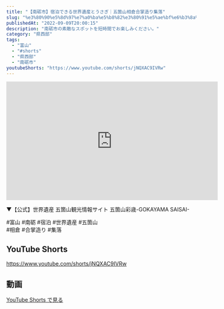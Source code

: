 ```yaml
---
title: "【南砺市】宿泊できる世界遺産とうさぎ｜五箇山相倉合掌造り集落"
slug: "%e3%80%90%e5%8d%97%e7%a0%ba%e5%b8%82%e3%80%91%e5%ae%bf%e6%b3%8a%e3%81%a7%e3%81%8d%e3%82%8b%e4%b8%96%e7%95%8c%e9%81%ba%e7%94%a3%e3%81%a8%e3%81%86%e3%81%95%e3%81%8e%ef%bd%9c%e4%ba%94%e7%ae%87%e5%b1%b1"
publishedAt: "2022-09-09T20:00:15"
description: "南砺市の素敵なスポットを短時間でお楽しみください。"
category: "県西部"
tags: 
  - "富山"
  - "#shorts"
  - "県西部"
  - "南砺市"
youtubeShorts: "https://www.youtube.com/shorts/jNQXAC9IVRw"
---
```


<iframe width="560" height="315" src="https://www.youtube.com/embed/VqYz6DO-Bgw" frameborder="0" allowfullscreen></iframe>

▼【公式】世界遺産 五箇山観光情報サイト 五箇山彩歳-GOKAYAMA SAISAI-

#富山 #南砺 #宿泊 #世界遺産 #五箇山<br />
#相倉 #合掌造り #集落

## YouTube Shorts

https://www.youtube.com/shorts/jNQXAC9IVRw

## 動画

[YouTube Shorts で見る](https://www.youtube.com/shorts/jNQXAC9IVRw)

